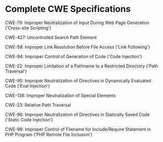 

# Complete CWE Specifications

CWE-79: Improper Neutralization of Input During Web Page Generation ('Cross-site Scripting')

CWE-427: Uncontrolled Search Path Element

CWE-59: Improper Link Resolution Before File Access ('Link Following')

CWE-94: Improper Control of Generation of Code ('Code Injection')

CWE-22: Improper Limitation of a Pathname to a Restricted Directory ('Path Traversal')

CWE-95: Improper Neutralization of Directives in Dynamically Evaluated Code ('Eval Injection')

CWE-138: Improper Neutralization of Special Elements

CWE-23: Relative Path Traversal

CWE-96: Improper Neutralization of Directives in Statically Saved Code ('Static Code Injection')

CWE-98: Improper Control of Filename for Include/Require Statement in PHP Program ('PHP Remote File Inclusion')